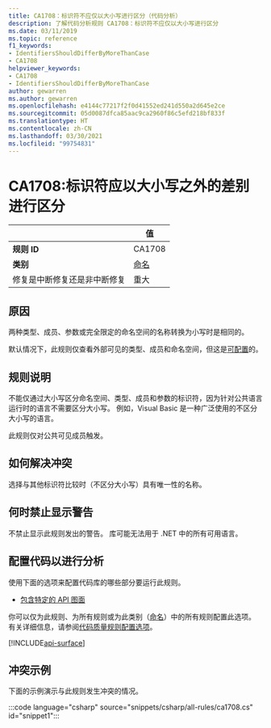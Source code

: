```yaml
---
title: CA1708：标识符不应仅以大小写进行区分（代码分析）
description: 了解代码分析规则 CA1708：标识符不应仅以大小写进行区分
ms.date: 03/11/2019
ms.topic: reference
f1_keywords:
- IdentifiersShouldDifferByMoreThanCase
- CA1708
helpviewer_keywords:
- CA1708
- IdentifiersShouldDifferByMoreThanCase
author: gewarren
ms.author: gewarren
ms.openlocfilehash: e4144c77217f2f0d41552ed241d550a2d645e2ce
ms.sourcegitcommit: 05d0087dfca85aac9ca2960f86c5efd218bf833f
ms.translationtype: HT
ms.contentlocale: zh-CN
ms.lasthandoff: 03/30/2021
ms.locfileid: "99754831"
---
```

# <a name="ca1708-identifiers-should-differ-by-more-than-case"></a>CA1708:标识符应以大小写之外的差别进行区分

| | 值 |
|-|-|
| **规则 ID** |CA1708|
| **类别** |[命名](naming-warnings.md)|
| 修复是中断修复还是非中断修复 |重大|

## <a name="cause"></a>原因

两种类型、成员、参数或完全限定的命名空间的名称转换为小写时是相同的。

默认情况下，此规则仅查看外部可见的类型、成员和命名空间，但这是[可配置](#configure-code-to-analyze)的。

## <a name="rule-description"></a>规则说明

不能仅通过大小写区分命名空间、类型、成员和参数的标识符，因为针对公共语言运行时的语言不需要区分大小写。 例如，Visual Basic 是一种广泛使用的不区分大小写的语言。

此规则仅对公共可见成员触发。

## <a name="how-to-fix-violations"></a>如何解决冲突

选择与其他标识符比较时（不区分大小写）具有唯一性的名称。

## <a name="when-to-suppress-warnings"></a>何时禁止显示警告

不禁止显示此规则发出的警告。 库可能无法用于 .NET 中的所有可用语言。

## <a name="configure-code-to-analyze"></a>配置代码以进行分析

使用下面的选项来配置代码库的哪些部分要运行此规则。

- [包含特定的 API 图面](#include-specific-api-surfaces)

你可以仅为此规则、为所有规则或为此类别（[命名](naming-warnings.md)）中的所有规则配置此选项。 有关详细信息，请参阅[代码质量规则配置选项](../code-quality-rule-options.md)。

[!INCLUDE[api-surface](~/includes/code-analysis/api-surface.md)]

## <a name="example-of-a-violation"></a>冲突示例

下面的示例演示与此规则发生冲突的情况。

:::code language="csharp" source="snippets/csharp/all-rules/ca1708.cs" id="snippet1":::
